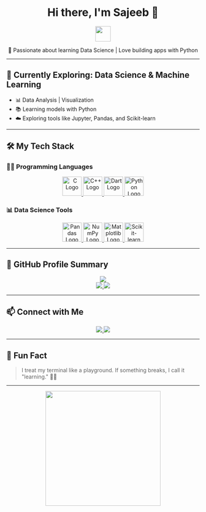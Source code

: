 <h1 align="center">Hi there, I'm Sajeeb 👋</h1>
<p align="center">
  <img src="https://media.giphy.com/media/hvRJCLFzcasrR4ia7z/giphy.gif" width="40"/>
</p>

<p align="center">🚀 Passionate about learning Data Science | Love building apps with Python</p>

---

## 🧠 Currently Exploring: **Data Science & Machine Learning**

- 📊 Data Analysis | Visualization  
- 📚 Learning models with Python  
- ☁️ Exploring tools like Jupyter, Pandas, and Scikit-learn  

---

## 🛠️ My Tech Stack

### 👨‍💻 Programming Languages

<p align="center">
  <a href="https://en.wikipedia.org/wiki/C_(programming_language)" title="C" target="_blank">
    <img src="https://cdn.jsdelivr.net/gh/devicons/devicon/icons/c/c-original.svg" height="50" alt="C Logo" />
  </a>
  <a href="https://en.wikipedia.org/wiki/C%2B%2B" title="C++" target="_blank">
    <img src="https://cdn.jsdelivr.net/gh/devicons/devicon/icons/cplusplus/cplusplus-original.svg" height="50" alt="C++ Logo" />
  </a>
  <a href="https://dart.dev/" title="Dart" target="_blank">
    <img src="https://cdn.jsdelivr.net/gh/devicons/devicon/icons/dart/dart-original.svg" height="50" alt="Dart Logo" />
  </a>
  <a href="https://python.org" title="Python" target="_blank">
    <img src="https://cdn.jsdelivr.net/gh/devicons/devicon/icons/python/python-original.svg" height="50" alt="Python Logo" />
  </a>
</p>

### 📊 Data Science Tools

<p align="center">
  <a href="https://pandas.pydata.org/" title="Pandas" target="_blank">
    <img src="https://cdn.jsdelivr.net/gh/devicons/devicon/icons/pandas/pandas-original.svg" height="50" alt="Pandas Logo" />
  </a>
  <a href="https://numpy.org/" title="NumPy" target="_blank">
    <img src="https://cdn.jsdelivr.net/gh/devicons/devicon/icons/numpy/numpy-original.svg" height="50" alt="NumPy Logo" />
  </a>
  <a href="https://matplotlib.org/" title="Matplotlib" target="_blank">
    <img src="https://upload.wikimedia.org/wikipedia/commons/8/84/Matplotlib_icon.svg" height="50" alt="Matplotlib Logo" />
  </a>
  <a href="https://scikit-learn.org/" title="Scikit-learn" target="_blank">
    <img src="https://upload.wikimedia.org/wikipedia/commons/0/05/Scikit_learn_logo_small.svg" height="50" alt="Scikit-learn Logo" />
  </a>
</p>

---

## 🧾 GitHub Profile Summary

<p align="center">
  <a href="https://github.com/sajeebbhattacharjee">
    <img src="https://github-profile-summary-cards.vercel.app/api/cards/profile-details?username=sajeebbhattacharjee&theme=tokyonight" />
  </a>
  <br/>
  <a href="https://github.com/sajeebbhattacharjee">
    <img src="https://github-profile-summary-cards.vercel.app/api/cards/repos-per-language?username=sajeebbhattacharjee&theme=tokyonight" />
    <img src="https://github-profile-summary-cards.vercel.app/api/cards/most-commit-language?username=sajeebbhattacharjee&theme=tokyonight" />
  </a>
</p>

---

## 📫 Connect with Me

<p align="center">
  <a href="https://www.linkedin.com/in/sajeeb-bhattacharjee-62953721b" target="_blank" title="LinkedIn">
    <img src="https://img.shields.io/badge/LinkedIn-blue?style=flat&logo=linkedin&logoColor=white" />
  </a>
  <a href="mailto:sajeebshovo68@gmail.com" title="Email">
    <img src="https://img.shields.io/badge/Gmail-D14836?style=flat&logo=gmail&logoColor=white" />
  </a>
</p>

---

## 🌱 Fun Fact

> I treat my terminal like a playground. If something breaks, I call it "learning." 🧪😄

---

<p align="center">
  <img src="https://media.giphy.com/media/LMt9638dO8dftAjtco/giphy.gif" width="300px" />
</p>
